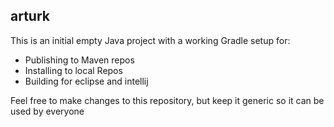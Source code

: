## arturk 

This is an initial empty Java project with a working Gradle setup for:

* Publishing to Maven repos
* Installing to local Repos
* Building for eclipse and intellij 

Feel free to make changes to this repository, but keep it generic so it can be used by everyone
